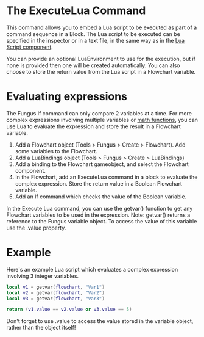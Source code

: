 # The ExecuteLua Command

This command allows you to embed a Lua script to be executed as part of a command sequence in a Block. The Lua script to be executed can be specified in the inspector or in a text file, in the same way as in the [Lua Script component](lua_script.md#lua-script-and-files).

You can provide an optional LuaEnvironment to use for the execution, but if none is provided then one will be created automatically. You can also choose to store the return value from the Lua script in a Flowchart variable.

#  Evaluating expressions

The Fungus If command can only compare 2 variables at a time. For more complex expressions involving multiple variables or [math functions](http://lua-users.org/wiki/MathLibraryTutorial), you can use Lua to evaluate the expression and store the result in a Flowchart variable.

1. Add a Flowchart object (Tools > Fungus > Create > Flowchart). Add some variables to the Flowchart.
2. Add a LuaBindings object (Tools > Fungus > Create > LuaBindings)
3. Add a binding to the Flowchart gameobject, and select the Flowchart component.
4. In the Flowchart, add an ExecuteLua command in a block to evaluate the complex expression. Store the return value in a Boolean Flowchart variable.
5. Add an If command which checks the value of the Boolean variable.

In the Execute Lua command, you can use the getvar() function to get any Flowchart variables to be used in the expression. 
Note: getvar() returns a reference to the Fungus variable object. To access the value of this variable use the .value property.

# Example

Here's an example Lua script which evaluates a complex expression involving 3 integer variables.

```lua
local v1 = getvar(flowchart, "Var1")
local v2 = getvar(flowchart, "Var2")
local v3 = getvar(flowchart, "Var3")

return (v1.value == v2.value or v3.value == 5) 
```

Don't forget to use .value to access the value stored in the variable object, rather than the object itself!
